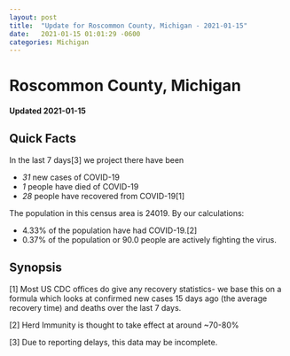 ```yaml
---
layout: post
title:  "Update for Roscommon County, Michigan - 2021-01-15"
date:   2021-01-15 01:01:29 -0600
categories: Michigan
---
```


# Roscommon County, Michigan
#### Updated 2021-01-15

## Quick Facts

In the last 7 days[3] we project there have been
- *31* new cases of COVID-19
- *1* people have died of COVID-19
- *28* people have recovered from COVID-19[1]

The population in this census area is 24019. By our calculations:
- 4.33% of the population have had COVID-19.[2]
- 0.37% of the population or 90.0 people are actively fighting the virus.

## Synopsis




[1] Most US CDC offices do give any recovery statistics- we base this on a formula which looks at confirmed new cases
15 days ago (the average recovery time) and deaths over the last 7 days.

[2] Herd Immunity is thought to take effect at around ~70-80%

[3] Due to reporting delays, this data may be incomplete.
 
    